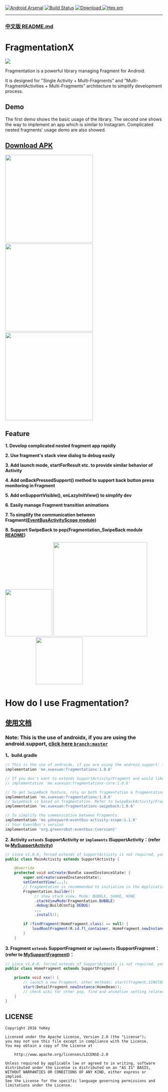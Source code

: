 [![Android Arsenal](https://img.shields.io/badge/Android%20Arsenal-Fragmentation-brightgreen.svg?style=flat)](https://android-arsenal.com/details/1/5937)
[![Build Status](https://github.com/JantHsueh/Fragmentation/workflows/RELEASE_CI/badge.svg?branch=androidx)](https://github.com/JantHsueh/Fragmentation/workflows/RELEASE_CI/badge.svg?branch=androidxn)
[![Download](https://api.bintray.com/packages/jantxue/maven/Fragmentationx/images/download.svg) ](https://bintray.com/jantxue/maven/Fragmentationx/_latestVersion)
[![Hex.pm](https://img.shields.io/hexpm/l/plug.svg)](https://www.apache.org/licenses/LICENSE-2.0)

****
### [中文版 README.md](https://github.com/JantHsueh/Fragmentation/blob/androidx/README_CN.md)

# FragmentationX

![](/gif/logo.png)

Fragmentation is a powerful library managing Fragment for Android.

It is designed for "Single Activity + Multi-Fragments" and "Multi-FragmentActivities + Multi-Fragments" architecture to simplify development process.

## Demo
The first demo shows the basic usage of the library. The second one shows the way to implement an app which is similar to Instagram. Complicated nested fragments' usage demo are also showed.

## [Download APK](https://github.com/JantHsueh/Fragmentation/releases)

<img src="/gif/demo1.gif" width="280px"/> <img src="/gif/demo2.gif" width="280px"/>
 <img src="/gif/demo3.gif" width="280px"/>

## Feature

**1. Develop complicated nested fragment app rapidly**

**2. Use fragment's stack view dialog to debug easily**

**3. Add launch mode, startForResult etc. to provide similar behavior of Activity**

**4. Add onBackPressedSupport() method to support back button press monitoring in Fragment**

**5. Add onSupportVisible(), onLazyInitView() to simplify dev**

**6. Easily manage Fragment transition animations**

**7. To simplify the communication between Fragment([EventBusActivityScope module](https://github.com/JantHsueh/Fragmentation/blob/master/eventbus_activity_scope/README.md))**

**8. Support SwipeBack to pop(Fragmentation_SwipeBack module [README](https://github.com/JantHsueh/Fragmentation/blob/master/fragmentation_swipeback/README.md))**

<img src="/gif/stack.png" width="150px"/> <img src="/gif/log.png" width="300px"/>       <img src="/gif/SwipeBack.png" width="150px"/>

# How do I use Fragmentation?

## [使用文档](https://github.com/JantHsueh/Fragmentation/wiki)

### Note: This is the use of androidx, if you are using the android.support, [click here `branch:master`](https://github.com/JantHsueh/Fragmentation/blob/master/README.md)
**1、build.gradle**
````gradle
// This is the use of androidx, if you are using the android.support: fragmentationx -> fragmentation
implementation 'me.xuexuan:fragmentationx:1.0.6'

// If you don't want to extends SupportActivity/Fragment and would like to customize your own support, just rely on fragmentation-core
// implementation 'me.xuexuan:fragmentationx-core:1.0.6'

// To get SwipeBack feature, rely on both fragmentation & fragmentation-swipeback
implementation 'me.xuexuan:fragmentationx:1.0.6'
// Swipeback is based on fragmentation. Refer to SwipeBackActivity/Fragment for your Customized SupportActivity/Fragment
implementation 'me.xuexuan:fragmentationx-swipeback:1.0.6'

// To simplify the communication between Fragments.
implementation 'me.yokeyword:eventbus-activity-scope:1.1.0'
// Your EventBus's version
implementation 'org.greenrobot:eventbus:{version}'
````

**2. Activity `extends` SupportActivity or `implements` ISupportActivity：(refer to [MySupportActivity](https://github.com/JantHsueh/Fragmentation/blob/master/demo/src/main/java/me/yokeyword/sample/demo_flow/base/MySupportActivity.java))**
````java
// since v1.0.0, forced extends of SupportActivity is not required, you can use interface + delegate to implement your own SupportActivity 
public class MainActivity extends SupportActivity {

    @Override
    protected void onCreate(Bundle savedInstanceState) {
        super.onCreate(savedInstanceState);
        setContentView(...);
      	// Fragmentation is recommended to initialize in the Application
        Fragmentation.builder()
          	 // show stack view. Mode: BUBBLE, SHAKE, NONE
             .stackViewMode(Fragmentation.BUBBLE)
             .debug(BuildConfig.DEBUG)
             ...
             .install();

        if (findFragment(HomeFragment.class) == null) {
            loadRootFragment(R.id.fl_container, HomeFragment.newInstance());  //load root Fragment
        }
    }
````

**3. Fragment `extends` SupportFragment or `implements` ISupportFragment：(refer to [MySupportFragment](https://github.com/JantHsueh/Fragmentation/blob/master/demo/src/main/java/me/yokeyword/sample/demo_flow/base/MySupportFragment.java))：**
````java
// since v1.0.0, forced extends of SupportActivity is not required, you can use interface + delegate to implement your own SupportActivity
public class HomeFragment extends SupportFragment {

    private void xxx() {
      	// launch a new Fragment, other methods: start(fragment,SINGTASK)、startForResult、startWithPop etc.
        start(DetailFragment.newInstance(HomeBean));
      	// check wiki for other pop, find and animation setting related API
    }
}
````


## LICENSE
````
Copyright 2016 YoKey

Licensed under the Apache License, Version 2.0 (the "License");
you may not use this file except in compliance with the License.
You may obtain a copy of the License at

    http://www.apache.org/licenses/LICENSE-2.0

Unless required by applicable law or agreed to in writing, software
distributed under the License is distributed on an "AS IS" BASIS,
WITHOUT WARRANTIES OR CONDITIONS OF ANY KIND, either express or implied.
See the License for the specific language governing permissions and
limitations under the License.
````
